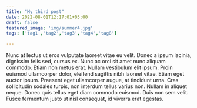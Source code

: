 ```yaml
---
title: "My third post"
date: 2022-08-01T12:17:01+03:00
draft: false
featured_image: 'img/summer4.jpg'
tags: ['tag1','tag2','tag3','tag4','tag8']

---
```


Nunc at lectus ut eros vulputate laoreet vitae eu velit. Donec a ipsum lacinia, dignissim felis sed, cursus ex. Nunc ac orci sit amet nunc aliquam commodo. Etiam non metus erat. Nullam vestibulum elit ipsum. Proin euismod ullamcorper dolor, eleifend sagittis nibh laoreet vitae. Etiam eget auctor ipsum. Praesent eget ullamcorper augue, at tincidunt urna. Cras sollicitudin sodales turpis, non interdum tellus varius non. Nullam in aliquet neque. Donec quis tellus eget diam commodo euismod. Duis non sem velit. Fusce fermentum justo ut nisl consequat, id viverra erat egestas.